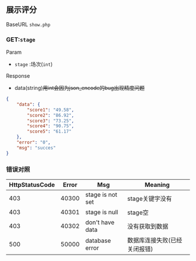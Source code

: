 ## 展示评分 

BaseURL `show.php`

### GET:`stage`

Param

- `stage` :场次(`int`)

Response

- data(string)~~用int会因为json_encode的bug出现精度问题~~

```json
{
    "data": {
        "score1": "49.58",
        "score2": "86.92",
        "score3": "73.25",
        "score4": "90.75",
        "score5": "61.17"
    },
    "error": "0",
    "msg": "succes"
}
```

### 错误对照

| HttpStatusCode | Error | Msg              | Meaning                      |
| -------------- | ----- | ---------------- | ---------------------------- |
| 403            | 40300 | stage is not set | stage关键字没有              |
| 403            | 40301 | stage is null    | stage空                      |
| 403            | 40302 | don't have data  | 没有获取到数据               |
| 500            | 50000 | database error   | 数据库连接失败(已经关闭报错) |